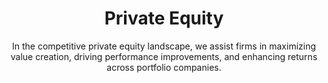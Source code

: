 ---
layout: industry
order: 1
title: Private Equity
subtitle: "In the competitive private equity landscape, we assist firms in maximizing value creation, driving performance improvements, and enhancing returns across portfolio companies."
intro: "SLKone partners with private equity firms to maximize value creation throughout the investment lifecycle. We bring a unique blend of strategic insight and operational expertise to drive performance improvements, accelerate growth, and enhance returns across portfolio companies."
blurb-intro: "Unlock the potential of your private equity investments with SLKone's expert guidance and innovative strategies."
landscape-title: "The Private Equity Landscape"
landscape-intro: "The private equity landscape is characterized by:"
landscape:
  - "Increasing competition for quality assets"
  - "Pressure to generate returns in a low-yield environment"
  - "Growing importance of operational value creation"
  - "Rising interest rates and economic uncertainty"
  - "Emphasis on ESG considerations in investment decisions"
landscape-conclusion: "These factors necessitate a more hands-on, value-driven approach to portfolio management."
approach-title: "Our Approach"
approach-intro: "SLKone's methodology is tailored to the unique challenges of private equity, focusing on:"
approach:
  - point: "Value Creation Planning"
    description: "Developing actionable roadmaps for EBITDA growth"
    icon: "fa-solid fa-chart-line"
  - point: "Operational Due Diligence"
    description: "Identifying improvement opportunities pre-acquisition"
    icon: "fa-solid fa-chart-line"
  - point: "Post-Merger Integration"
    description: "Ensuring smooth transitions and quick wins"
    icon: "fa-solid fa-chart-line"
  - point: "Performance Optimization"
    description: "Driving operational excellence across portfolio companies"
    icon: "fa-solid fa-chart-line"
  - point: "Exit Readiness"
    description: "Maximizing value in preparation for exit"
    icon: "fa-solid fa-chart-line"
why_choose:
  - point: "End-to-End Expertise"
    description: "Comprehensive support across the entire M&A lifecycle."
    icon: "fa-solid fa-check"
  - point: "Hands-On Approach"
    description: "Working alongside your team for successful implementation."
    icon: "fa-solid fa-check"
  - point: "Cross-Industry Experience"
    description: "Insights from a wide range of industries to enhance your processes."
    icon: "fa-solid fa-check"
  - point: "Data-Driven Decisions"
    description: "Leveraging advanced analytics for strategic insights."
    icon: "fa-solid fa-check"
  - point: "Value Creation Focus"
    description: "Strategies designed to maximize value and achieve synergy targets."
    icon: "fa-solid fa-check"
  - point: "Customized Solutions"
    description: "Tailored approaches recognizing unique transaction needs."
    icon: "fa-solid fa-check"
  - point: "Change Management Specialists"
    description: "Managing the human side of M&A for smooth transitions."
    icon: "fa-solid fa-check"
  - point: "Rapid Deployment"
    description: "Quick mobilization to support time-sensitive activities."
    icon: "fa-solid fa-check"
cta_title: "Ready to maximize value across your private equity portfolio?"
cta: "Contact SLKone today to discover how our tailored solutions can accelerate performance and enhance returns."
icon: "fa-solid fa-briefcase"
color: "tangerine"
image: "/assets/images/backgrounds/private-equity.webp"
---